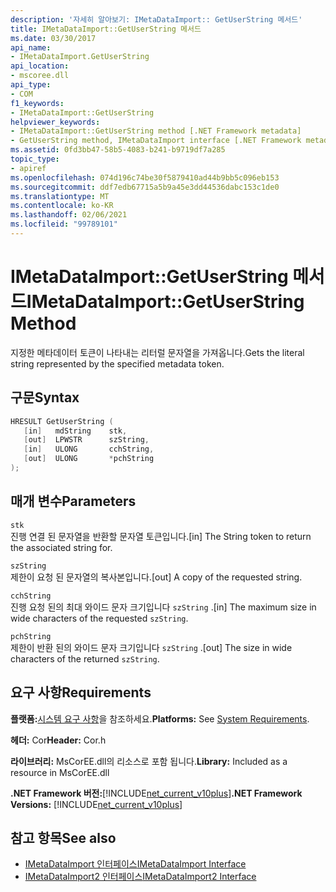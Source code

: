 ```yaml
---
description: '자세히 알아보기: IMetaDataImport:: GetUserString 메서드'
title: IMetaDataImport::GetUserString 메서드
ms.date: 03/30/2017
api_name:
- IMetaDataImport.GetUserString
api_location:
- mscoree.dll
api_type:
- COM
f1_keywords:
- IMetaDataImport::GetUserString
helpviewer_keywords:
- IMetaDataImport::GetUserString method [.NET Framework metadata]
- GetUserString method, IMetaDataImport interface [.NET Framework metadata]
ms.assetid: 0fd3bb47-58b5-4083-b241-b9719df7a285
topic_type:
- apiref
ms.openlocfilehash: 074d196c74be30f5879410ad44b9bb5c096eb153
ms.sourcegitcommit: ddf7edb67715a5b9a45e3dd44536dabc153c1de0
ms.translationtype: MT
ms.contentlocale: ko-KR
ms.lasthandoff: 02/06/2021
ms.locfileid: "99789101"
---
```

# <a name="imetadataimportgetuserstring-method"></a><span data-ttu-id="8eab2-103">IMetaDataImport::GetUserString 메서드</span><span class="sxs-lookup"><span data-stu-id="8eab2-103">IMetaDataImport::GetUserString Method</span></span>

<span data-ttu-id="8eab2-104">지정한 메타데이터 토큰이 나타내는 리터럴 문자열을 가져옵니다.</span><span class="sxs-lookup"><span data-stu-id="8eab2-104">Gets the literal string represented by the specified metadata token.</span></span>  
  
## <a name="syntax"></a><span data-ttu-id="8eab2-105">구문</span><span class="sxs-lookup"><span data-stu-id="8eab2-105">Syntax</span></span>  
  
```cpp  
HRESULT GetUserString (  
   [in]   mdString    stk,  
   [out]  LPWSTR      szString,  
   [in]   ULONG       cchString,  
   [out]  ULONG       *pchString  
);  
```  
  
## <a name="parameters"></a><span data-ttu-id="8eab2-106">매개 변수</span><span class="sxs-lookup"><span data-stu-id="8eab2-106">Parameters</span></span>  

 `stk`  
 <span data-ttu-id="8eab2-107">진행 연결 된 문자열을 반환할 문자열 토큰입니다.</span><span class="sxs-lookup"><span data-stu-id="8eab2-107">[in] The String token to return the associated string for.</span></span>  
  
 `szString`  
 <span data-ttu-id="8eab2-108">제한이 요청 된 문자열의 복사본입니다.</span><span class="sxs-lookup"><span data-stu-id="8eab2-108">[out] A copy of the requested string.</span></span>  
  
 `cchString`  
 <span data-ttu-id="8eab2-109">진행 요청 된의 최대 와이드 문자 크기입니다 `szString` .</span><span class="sxs-lookup"><span data-stu-id="8eab2-109">[in] The maximum size in wide characters of the requested `szString`.</span></span>  
  
 `pchString`  
 <span data-ttu-id="8eab2-110">제한이 반환 된의 와이드 문자 크기입니다 `szString` .</span><span class="sxs-lookup"><span data-stu-id="8eab2-110">[out] The size in wide characters of the returned `szString`.</span></span>  
  
## <a name="requirements"></a><span data-ttu-id="8eab2-111">요구 사항</span><span class="sxs-lookup"><span data-stu-id="8eab2-111">Requirements</span></span>  

 <span data-ttu-id="8eab2-112">**플랫폼:**[시스템 요구 사항](../../get-started/system-requirements.md)을 참조하세요.</span><span class="sxs-lookup"><span data-stu-id="8eab2-112">**Platforms:** See [System Requirements](../../get-started/system-requirements.md).</span></span>  
  
 <span data-ttu-id="8eab2-113">**헤더:** Cor</span><span class="sxs-lookup"><span data-stu-id="8eab2-113">**Header:** Cor.h</span></span>  
  
 <span data-ttu-id="8eab2-114">**라이브러리:** MsCorEE.dll의 리소스로 포함 됩니다.</span><span class="sxs-lookup"><span data-stu-id="8eab2-114">**Library:** Included as a resource in MsCorEE.dll</span></span>  
  
 <span data-ttu-id="8eab2-115">**.NET Framework 버전:**[!INCLUDE[net_current_v10plus](../../../../includes/net-current-v10plus-md.md)]</span><span class="sxs-lookup"><span data-stu-id="8eab2-115">**.NET Framework Versions:** [!INCLUDE[net_current_v10plus](../../../../includes/net-current-v10plus-md.md)]</span></span>  
  
## <a name="see-also"></a><span data-ttu-id="8eab2-116">참고 항목</span><span class="sxs-lookup"><span data-stu-id="8eab2-116">See also</span></span>

- [<span data-ttu-id="8eab2-117">IMetaDataImport 인터페이스</span><span class="sxs-lookup"><span data-stu-id="8eab2-117">IMetaDataImport Interface</span></span>](imetadataimport-interface.md)
- [<span data-ttu-id="8eab2-118">IMetaDataImport2 인터페이스</span><span class="sxs-lookup"><span data-stu-id="8eab2-118">IMetaDataImport2 Interface</span></span>](imetadataimport2-interface.md)
